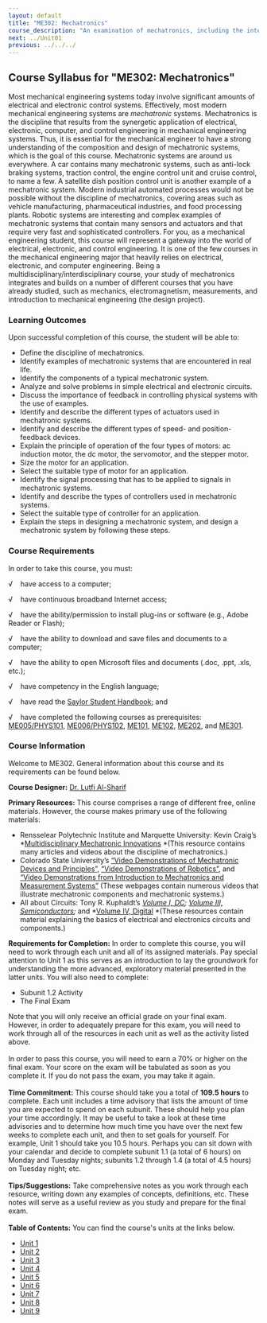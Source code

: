 ```yaml
---
layout: default
title: "ME302: Mechatronics"
course_description: "An examination of mechatronics, including the integration of mechanics, electronics, signal processing, and control systems, signal amplification, data sampling and filtering, machine programming, actuator and motor control, sensors, and robotics."
next: ../Unit01
previous: ../../../
---
```

Course Syllabus for "ME302: Mechatronics"
-----------------------------------------

Most mechanical engineering systems today involve significant amounts of
electrical and electronic control systems. Effectively, most modern
mechanical engineering systems are *mechatronic* systems. Mechatronics
is the discipline that results from the synergetic application of
electrical, electronic, computer, and control engineering in mechanical
engineering systems. Thus, it is essential for the mechanical engineer
to have a strong understanding of the composition and design of
mechatronic systems, which is the goal of this course. Mechatronic
systems are around us everywhere. A car contains many mechatronic
systems, such as anti-lock braking systems, traction control, the engine
control unit and cruise control, to name a few. A satellite dish
position control unit is another example of a mechatronic system. Modern
industrial automated processes would not be possible without the
discipline of mechatronics, covering areas such as vehicle
manufacturing, pharmaceutical industries, and food processing plants.
Robotic systems are interesting and complex examples of mechatronic
systems that contain many sensors and actuators and that require very
fast and sophisticated controllers. For you, as a mechanical engineering
student, this course will represent a gateway into the world of
electrical, electronic, and control engineering. It is one of the few
courses in the mechanical engineering major that heavily relies on
electrical, electronic, and computer engineering. Being a
multidisciplinary/interdisciplinary course, your study of mechatronics
integrates and builds on a number of different courses that you have
already studied, such as mechanics, electromagnetism, measurements, and
introduction to mechanical engineering (the design project).

### Learning Outcomes

Upon successful completion of this course, the student will be able
to:  

-   Define the discipline of mechatronics.
-   Identify examples of mechatronic systems that are encountered in
    real life.
-   Identify the components of a typical mechatronic system.
-   Analyze and solve problems in simple electrical and electronic
    circuits.
-   Discuss the importance of feedback in controlling physical systems
    with the use of examples.
-   Identify and describe the different types of actuators used in
    mechatronic systems.
-   Identify and describe the different types of speed- and
    position-feedback devices.
-   Explain the principle of operation of the four types of motors: ac
    induction motor, the dc motor, the servomotor, and the stepper
    motor.
-   Size the motor for an application.
-   Select the suitable type of motor for an application.
-   Identify the signal processing that has to be applied to signals in
    mechatronic systems.
-   Identify and describe the types of controllers used in mechatronic
    systems.
-   Select the suitable type of controller for an application.
-   Explain the steps in designing a mechatronic system, and design a
    mechatronic system by following these steps.

### Course Requirements

In order to take this course, you must:  
  
 √    have access to a computer;  
  
 √    have continuous broadband Internet access;  
  
 √    have the ability/permission to install plug-ins or software (e.g.,
Adobe Reader or Flash);  
  
 √    have the ability to download and save files and documents to a
computer;  
  
 √    have the ability to open Microsoft files and documents (.doc,
.ppt, .xls, etc.);  
  
 √    have competency in the English language;  
  
 √    have read the [Saylor Student
Handbook](http://www.saylor.org/site/wp-content/uploads/2012/05/Saylor-StudentHandbook.pdf);
and  
  
 √    have completed the following courses as prerequisites:
[ME005/PHYS101](http://www.saylor.org/courses/me005/),
[ME006/PHYS102](http://www.saylor.org/courses/me006/),
[ME101](http://www.saylor.org/courses/me101/),
[ME102](http://www.saylor.org/courses/me102/),
[ME202](http://www.saylor.org/courses/me202/), and
[ME301](http://www.saylor.org/courses/me301/).

### Course Information

Welcome to ME302. General information about this course and its
requirements can be found below.  
  
 **Course Designer:** [Dr. Lutfi
Al-Sharif](http://www.saylor.org/faculty-a-g/#DrLutfiAlSharif)  
  
 **Primary Resources:** This course comprises a range of different free,
online materials. However, the course makes primary use of the following
materials:

-   Rensselear Polytechnic Institute and Marquette University: Kevin
    Craig’s *[Multidisciplinary Mechatronic
    Innovations](http://multimechatronics.com/index.php) *(This resource
    contains many articles and videos about the discipline of
    mechatronics.)
-   Colorado State University’s [“Video Demonstrations of Mechatronic
    Devices and
    Principles”](http://video_demos.colostate.edu/mechatronics/), [“Video
    Demonstrations of
    Robotics”](http://video_demos.colostate.edu/robotics/), and [“Video
    Demonstrations from Introduction to Mechatronics and Measurement
    Systems”](http://mechatronics.colostate.edu/book/video_demos.html) (These
    webpages contain numerous videos that illustrate mechatronic
    components and mechatronic systems.)
-   All about Circuits: Tony R. Kuphaldt’s [*Volume I,
    DC*](http://www.allaboutcircuits.com/vol_1/index.html)*;* [*Volume
    III,
    Semiconductors*](http://www.allaboutcircuits.com/vol_3/index.html)*;*
    and *[Volume IV,
    Di­gital](http://www.allaboutcircuits.com/vol_4/index.html) *(These
    resources contain material explaining the basics of electrical and
    electronics circuits and components.)

**Requirements for Completion:** In order to complete this course, you
will need to work through each unit and all of its assigned materials.
Pay special attention to Unit 1 as this serves as an introduction to lay
the groundwork for understanding the more advanced, exploratory material
presented in the latter units. You will also need to complete:

-   Subunit 1.2 Activity
-   The Final Exam

Note that you will only receive an official grade on your final exam.
However, in order to adequately prepare for this exam, you will need to
work through all of the resources in each unit as well as the activity
listed above.  
    
 In order to pass this course, you will need to earn a 70% or higher on
the final exam. Your score on the exam will be tabulated as soon as you
complete it. If you do not pass the exam, you may take it again.  
    
 **Time Commitment:** This course should take you a total of **109.5
hours** to complete. Each unit includes a time advisory that lists the
amount of time you are expected to spend on each subunit. These should
help you plan your time accordingly. It may be useful to take a look at
these time advisories and to determine how much time you have over the
next few weeks to complete each unit, and then to set goals for
yourself. For example, Unit 1 should take you 10.5 hours. Perhaps you
can sit down with your calendar and decide to complete subunit 1.1 (a
total of 6 hours) on Monday and Tuesday nights; subunits 1.2 through 1.4
(a total of 4.5 hours) on Tuesday night; etc.  
    
 **Tips/Suggestions:** Take comprehensive notes as you work through each
resource, writing down any examples of concepts, definitions, etc. These
notes will serve as a useful review as you study and prepare for the
final exam.  
    
**Table of Contents:** You can find the course's units at the links below.

- [Unit 1](https://legacy.saylor.org/me302/Unit01/)
- [Unit 2](https://legacy.saylor.org/me302/Unit02/)
- [Unit 3](https://legacy.saylor.org/me302/Unit03/)
- [Unit 4](https://legacy.saylor.org/me302/Unit04/)
- [Unit 5](https://legacy.saylor.org/me302/Unit05/)
- [Unit 6](https://legacy.saylor.org/me302/Unit06/)
- [Unit 7](https://legacy.saylor.org/me302/Unit07/)
- [Unit 8](https://legacy.saylor.org/me302/Unit08/)
- [Unit 9](https://legacy.saylor.org/me302/Unit09/)
